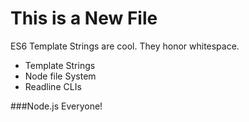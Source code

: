 This is a New File
  ===================

  ES6 Template Strings are cool. They honor whitespace.

  * Template Strings
  * Node file System
  * Readline CLIs

###Node.js Everyone!
